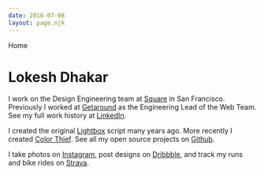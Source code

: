 ```yaml
---
date: 2018-07-08
layout: page.njk
---
```


<div class="page-tag">Home</div>

<h1 class="page-title">Lokesh Dhakar</h1>

I work on the Design Engineering team at [Square](//square.com) in San Francisco. Previously I worked at [Getaround](https://www.getaround.com/) as the Engineering Lead of the Web Team. See my full work history at [LinkedIn](https://www.linkedin.com/in/lokeshdhakar).

I created the original [Lightbox](http://lokeshdhakar.com/projects/lightbox2/) script many years ago. More recently I created [Color Thief](http://lokeshdhakar.com/projects/color-thief/). See all my open source projects on [Github](https://github.com/lokesh).

I take photos on [Instagram](https://instagram.com/lokesh), post designs on [Dribbble](https://dribbble.com/lokesh), and track my runs and bike rides on [Strava](https://www.strava.com/athletes/1136437).

<style>
.page {
  font-size: 1.2rem;
  font-weight: var(--bold);
  max-width: var(--text-max-width);
}
</style>

